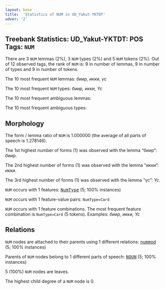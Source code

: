 ```yaml
---
layout: base
title:  'Statistics of NUM in UD_Yakut-YKTDT'
udver: '2'
---
```


## Treebank Statistics: UD_Yakut-YKTDT: POS Tags: `NUM`

There are 3 `NUM` lemmas (2%), 3 `NUM` types (2%) and 5 `NUM` tokens (2%).
Out of 12 observed tags, the rank of `NUM` is: 9 in number of lemmas, 9 in number of types and 9 in number of tokens.

The 10 most frequent `NUM` lemmas: <em>биир, икки, үс</em>

The 10 most frequent `NUM` types:  <em>биир, икки, Үс</em>

The 10 most frequent ambiguous lemmas: 

The 10 most frequent ambiguous types:  



## Morphology

The form / lemma ratio of `NUM` is 1.000000 (the average of all parts of speech is 1.278146).

The 1st highest number of forms (1) was observed with the lemma “биир”: <em>биир</em>.

The 2nd highest number of forms (1) was observed with the lemma “икки”: <em>икки</em>.

The 3rd highest number of forms (1) was observed with the lemma “үс”: <em>Үс</em>.

`NUM` occurs with 1 features: <tt><a href="sah_yktdt-feat-NumType.html">NumType</a></tt> (5; 100% instances)

`NUM` occurs with 1 feature-value pairs: `NumType=Card`

`NUM` occurs with 1 feature combinations.
The most frequent feature combination is `NumType=Card` (5 tokens).
Examples: <em>биир, икки, Үс</em>


## Relations

`NUM` nodes are attached to their parents using 1 different relations: <tt><a href="sah_yktdt-dep-nummod.html">nummod</a></tt> (5; 100% instances)

Parents of `NUM` nodes belong to 1 different parts of speech: <tt><a href="sah_yktdt-pos-NOUN.html">NOUN</a></tt> (5; 100% instances)

5 (100%) `NUM` nodes are leaves.

The highest child degree of a `NUM` node is 0.

